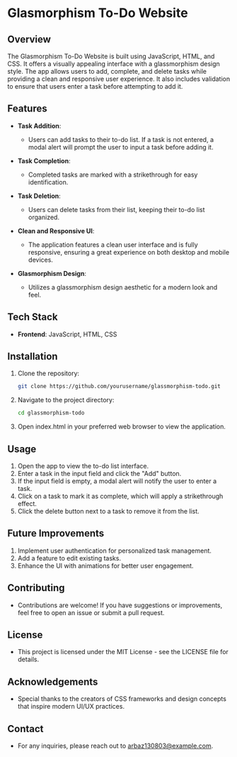 # Glasmorphism To-Do Website

## Overview
The Glasmorphism To-Do Website is built using JavaScript, HTML, and CSS. It offers a visually appealing interface with a glassmorphism design style. The app allows users to add, complete, and delete tasks while providing a clean and responsive user experience. It also includes validation to ensure that users enter a task before attempting to add it.

## Features
- **Task Addition**: 
  - Users can add tasks to their to-do list. If a task is not entered, a modal alert will prompt the user to input a task before adding it.

- **Task Completion**: 
  - Completed tasks are marked with a strikethrough for easy identification.

- **Task Deletion**: 
  - Users can delete tasks from their list, keeping their to-do list organized.

- **Clean and Responsive UI**: 
  - The application features a clean user interface and is fully responsive, ensuring a great experience on both desktop and mobile devices.

- **Glasmorphism Design**: 
  - Utilizes a glassmorphism design aesthetic for a modern look and feel.

## Tech Stack
- **Frontend**: JavaScript, HTML, CSS

## Installation
1. Clone the repository:
   ```bash
   git clone https://github.com/yourusername/glassmorphism-todo.git
2. Navigate to the project directory:
   ```bash
   cd glassmorphism-todo
3. Open index.html in your preferred web browser to view the application.

## Usage
1. Open the app to view the to-do list interface.
2. Enter a task in the input field and click the "Add" button.
3. If the input field is empty, a modal alert will notify the user to enter a task.
4. Click on a task to mark it as complete, which will apply a strikethrough effect.
5. Click the delete button next to a task to remove it from the list.

## Future Improvements
1. Implement user authentication for personalized task management.
2. Add a feature to edit existing tasks.
3. Enhance the UI with animations for better user engagement.

## Contributing
- Contributions are welcome! If you have suggestions or improvements, feel free to open an issue or submit a pull request.

## License
- This project is licensed under the MIT License - see the LICENSE file for details.

## Acknowledgements
- Special thanks to the creators of CSS frameworks and design concepts that inspire modern UI/UX practices.

## Contact
- For any inquiries, please reach out to arbaz130803@example.com.
